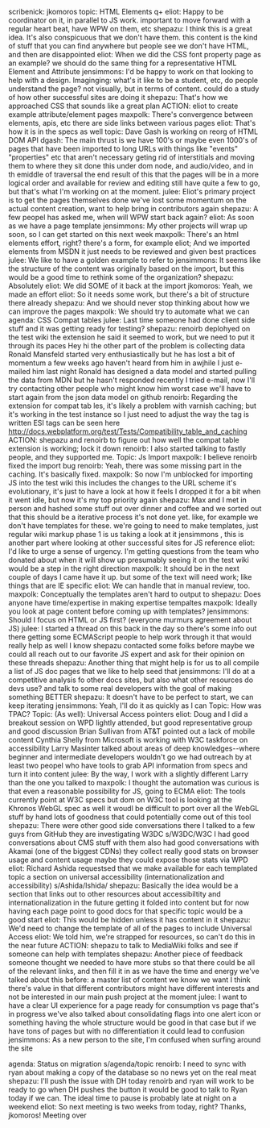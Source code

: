 scribenick: jkomoros
topic: HTML Elements
q+
eliot: Happy to be coordinator on it, in parallel to JS work. important to move forward with a regular heart beat, have WPW on them, etc
shepazu: I think this is a great idea. It's also conspicuous that we don't have them. this content is the kind of stuff that you can find anywhere but people see we don't have HTML, and then are disappointed
eliot: When we did the CSS font property page as an example? we should do the same thing for a representative HTML Element and Attribute
jensimmons: I'd be happy to work on that looking to help with a design. Imaginging: what's it like to be a student, etc, do people understand the page? not visually, but in terms of content. could do a study of how other successful sites are doing it
shepazu: That's how we approached CSS that sounds like a great plan
ACTION: eliot to create example attribute/element pages
maxpolk: There's convergence between elements, apis, etc there are side links between various pages
eliot: That's how it is in the specs as well
topic: Dave Gash is working on reorg of HTML DOM API
dgash: The main thrust is we have 100's or maybe even 1000's of pages that have been imported to long URLs with things like "events" "properties" etc that aren't necessary geting rid of interstitials and moving them to where they sit done this under dom node, and audio/video, and in th emiddle of traversal the end result of this that the pages will be in a more logical order and available for review and editing still have quite a few to go, but that's what I'm working on at the moment.
julee: Eliot's primary project is to get the pages themselves done we've lost some momentum on the actual content creation, want to help bring in contributors again
shepazu: A few peopel has asked me, when will WPW start back again?
eliot: As soon as we have a page template
jensimmons: My other projects will wrap up soon, so I can get started on this next week
maxpolk: There's an html elements effort, right? there's a form, for example
eliot; And we imported elements from MSDN it just needs to be reviewed and given best practices
julee: We like to have a golden example to refer to
jensimmons: It seems like the structure of the content was originally based on the import, but this would be a good time to rethink some of the organization?
shepazu: Absolutely
eliot: We did SOME of it back at the import
jkomoros: Yeah, we made an effort
eliot: So it needs some work, but there's a bit of structure there already
shepazu: And we should never stop thinking about how we can improve the pages
maxpolk: We should try to automate what we can
agenda: CSS Compat tables
julee: Last time someone had done client side stuff and it was getting ready for testing?
shepazu: renoirb deplohyed on the test wiki the extension he said it seemed to work, but we need to put it through its paces
Hey hi the other part of the problem is collecting data Ronald Mansfeld started very enthusiastically but he has lost a bit of momentum a few weeks ago haven't heard from him in awjhile I just e-mailed him last night Ronald has designed a data model and started pulling the data from MDN but he hasn't responded recently I tried e-mail, now I'll try contacting other people who might know him worst case we'll have to start again from the json data model on github
renoirb: Regarding the extension for compat tab les, it's likely a problem with varnish caching; but it's working in the test instance so I just need to adjust the way the tag is written
ESI tags can be seen here http://docs.webplatform.org/test/Tests/Compatibility_table_and_caching
ACTION: shepazu and renoirb to figure out how well the compat table extension is working; lock it down
renoirb: I also started talking to fastly people, and they supported me.
Topic: Js Import
maxpolk: I believe renoirb fixed the import bug
renoirb: Yeah, there was some missing part in the caching. It's basically fixed.
maxpolk: So now I'm unblocked for importing JS into the test wiki this includes the changes to the URL scheme it's evolutionary, it's just to have a look at how it feels I dropped it for a bit when it went idle, but now it's my top priority again
shepazu: Max and I met in person and hashed some stuff out over dinner and coffee and we sorted out that this should be a iterative process it's not done yet. like, for example we don't have templates for these. we're going to need to make templates, just regular wiki markup phase 1 is us taking a look at it jensimmons , this is another part where looking at other successful sites for JS reference
eliot: I'd like to urge a sense of urgency. I'm getting questions from the team who donated about when it will show up presumably seeing it on the test wiki would be a step in the right direction
maxpolk: It should be in the next couple of days I came have it up. but some of the text will need work; like things that are IE specific
eliot: We can handle that in manual review, too.
maxpolk: Conceptually the templates aren't hard to output to
shepazu: Does anyone have time/expertise in making expertise tempaltes
maxpolk: Ideally you look at page content before coming up with templates?
jensimmons: Should I focus on HTML or JS first?
(everyone murmurs agreement about JS)
julee: I started a thread on this back in the day so there's some info out there getting some ECMAScript people to help work through it that would really help as well I know shepazu contacted some folks before maybe we could all reach out to our favorite JS expert and ask for their opinion on these threads
shepazu: Another thing that might help is for us to all compile a list of JS doc pages that we like to help seed that
jensimmons: I'll do at a competitive analysis fo other docs sites, but also what other resources do devs use? and talk to some real developers with the goal of making something BETTER
shepazu: It doesn't have to be perfect to start, we can keep iterating
jensimmons: Yeah, I'll do it as quickly as I can
Topic: How was TPAC?
Topic: (As well): Universal Access pointers
eliot: Doug and I did a breakout session on WPD lightly attended, but good representative group and good discussion Brian Sullivan from AT&T pointed out a lack of mobile content Cynthia Shelly from Microsoft is working with W3C taskforce on accessibility Larry Masinter talked about areas of deep knowledges--where beginner and intermediate developers wouldn't go we had outreach by at least two peopel who have tools to grab API information from specs and turn it into content
julee: By the way, I work with a slightly different Larry than the one you talked to
maxpolk: I thought the automation was curious is that even a reasonable possibility for JS, going to ECMA
eliot: The tools currently point at W3C specs but dom on W3C tool is looking at the Khronos WebGL spec as well it woudl be difficult to port over all the WebGL stuff by hand lots of goodness that could potentially come out of this tool
shepazu: There were other good side conversations there I talked to a few guys from GitHub they are investigating W3DC
s/W3DC/W3C I had good conversations about CMS stuff with them also had good conversations with Akamai (one of the biggest CDNs) they collect really good stats on browser usage and content usage maybe they could expose those stats via WPD
eliot: Richard Ashida requestsed that we make available for each templated topic a section on universal accessibility (internationalization and accessibility)
s/Ashida/Ishida/
shepazu: Basically the idea would be a section that links out to other resources about accessibiltity and internationalization in the future getting it folded into content but for now having each page point to good docs for that specific topic would be a good start
eliot: This would be hidden unless it has content in it
shepazu: We'd need to change the template of all of the pages to include Universal Access
eliot: We told him, we're strapped for resources, so can't do this in the near future
ACTION: shepazu to talk to MediaWiki folks and see if someone can help with templates
shepazu: Another piece of feedback someone thought we needed to have more stubs so that there could be all of the relevant links, and then fill it in as we have the time and energy we've talked about this before: a master list of content we know we want I think there's value in that different contributors might have different interests and not be interested in our main push project at the moment
julee: I want to have a clear UI experience for a page ready for consumption vs page that's in progress we've also talked about consolidating flags into one alert icon or something having the whole structure would be good in that case but if we have tons of pages but with no differentiation it could lead to confusion
jensimmons: As a new person to the site, I'm confused when surfing around the site

agenda: Status on migration
s/agenda/topic
renoirb: I need to sync with ryan about making a copy of the database so no news yet on the real meat
shepazu: I'll push the issue with DH today renoirb and ryan will work to be ready to go when DH pushes the button it would be good to talk to Ryan today if we can. The ideal time to pause is probably late at night on a weekend
eliot: So next meeting is two weeks from today, right?
Thanks, jkomoros!
Meeting over